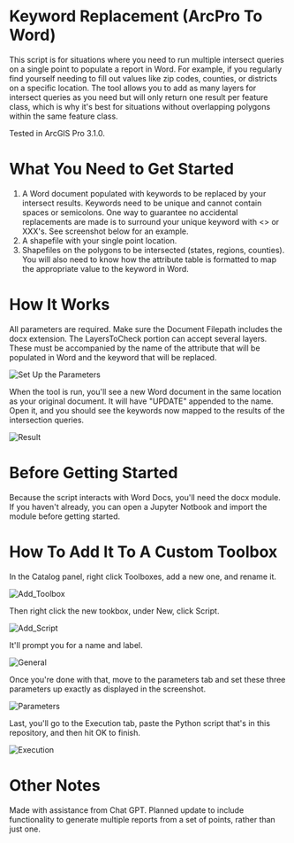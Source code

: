 # Keyword Replacement (ArcPro To Word)

This script is for situations where you need to run multiple intersect queries on a single point to populate a report in Word. For example, if you regularly find yourself needing to fill out values like zip codes, counties, or districts on a specific location. The tool allows you to add as many layers for intersect queries as you need but will only return one result per feature class, which is why it's best for situations without overlapping polygons within the same feature class.

Tested in ArcGIS Pro 3.1.0.

# What You Need to Get Started

1. A Word document populated with keywords to be replaced by your intersect results. Keywords need to be unique and cannot contain spaces or semicolons. One way to guarantee no accidental replacements are made is to surround your unique keyword with <> or XXX's. See screenshot below for an example.
2. A shapefile with your single point location.
3. Shapefiles on the polygons to be intersected (states, regions, counties). You will also need to know how the attribute table is formatted to map the appropriate value to the keyword in Word.

# How It Works

All parameters are required. Make sure the Document Filepath includes the docx extension. The LayersToCheck portion can accept several layers. These must be accompanied by the name of the attribute that will be populated in Word and the keyword that will be replaced.

![Set Up the Parameters](https://github.com/lsbravo/Keyword-Replacement_ArcPro_To_Word/assets/121823541/5de0dfb8-1ff0-40ff-9a68-85eb6c9d0961)


When the tool is run, you'll see a new Word document in the same location as your original document. It will have "UPDATE" appended to the name. Open it, and you should see the keywords now mapped to the results of the intersection queries.

![Result](https://github.com/lsbravo/Keyword-Replacement_ArcPro_To_Word/assets/121823541/5e33ae1f-01b9-42a5-86aa-3681f1802693)

# Before Getting Started

Because the script interacts with Word Docs, you'll need the docx module. If you haven't already, you can open a Jupyter Notbook and import the module before getting started.

# How To Add It To A Custom Toolbox

In the Catalog panel, right click Toolboxes, add a new one, and rename it.

![Add_Toolbox](https://github.com/lsbravo/Keyword-Replacement_ArcPro_To_Word/assets/121823541/dfc5580c-ff34-4ab8-b437-9cac8d636cd9)

Then right click the new tookbox, under New, click Script.

![Add_Script](https://github.com/lsbravo/Keyword-Replacement_ArcPro_To_Word/assets/121823541/3d7a7520-d417-400f-b0eb-d1cce1201749)

It'll prompt you for a name and label.

![General](https://github.com/lsbravo/Keyword-Replacement_ArcPro_To_Word/assets/121823541/d776d909-aeaa-40e4-bad1-2f0aac989c37)

Once you're done with that, move to the parameters tab and set these three parameters up exactly as displayed in the screenshot.

![Parameters](https://github.com/lsbravo/Keyword-Replacement_ArcPro_To_Word/assets/121823541/30fac1e6-dceb-410f-a164-2d8419e3a3dd)

Last, you'll go to the Execution tab, paste the Python script that's in this repository, and then hit OK to finish.

![Execution](https://github.com/lsbravo/Keyword-Replacement_ArcPro_To_Word/assets/121823541/d36c8718-4396-42de-9cf9-131da6691224)

# Other Notes

Made with assistance from Chat GPT. Planned update to include functionality to generate multiple reports from a set of points, rather than just one.
